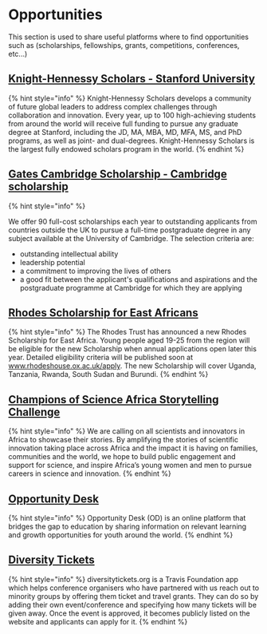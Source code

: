 # Opportunities

This section is used to share useful platforms where to find opportunities such as \(scholarships, fellowships, grants, competitions, conferences, etc...\)

## [Knight-Hennessy Scholars - Stanford University](https://knight-hennessy.stanford.edu/)

{% hint style="info" %}
Knight-Hennessy Scholars develops a community of future global leaders to address complex challenges through collaboration and innovation. Every year, up to 100 high-achieving students from around the world will receive full funding to pursue any graduate degree at Stanford, including the JD, MA, MBA, MD, MFA, MS, and PhD programs, as well as joint- and dual-degrees. Knight-Hennessy Scholars is the largest fully endowed scholars program in the world.
{% endhint %}

## [Gates Cambridge Scholarship - Cambridge scholarship](https://www.gatescambridge.org/)

{% hint style="info" %}

We offer 90 full-cost scholarships each year to outstanding applicants from countries outside the UK to pursue a full-time postgraduate degree in any subject available at the University of Cambridge. The selection criteria are:

* outstanding intellectual ability
* leadership potential
* a commitment to improving the lives of others
* a good fit between the applicant's qualifications and aspirations and the postgraduate programme at Cambridge for which they are applying

## [Rhodes Scholarship for East Africans](https://www.rhodeshouse.ox.ac.uk/news-events/latest-news/news/2018/march/historic-launch-of-the-rhodes-scholarship-for-east-africa/)

{% hint style="info" %}
The Rhodes Trust has announced a new Rhodes Scholarship for East Africa. Young people aged 19-25 from the region will be eligible for the new Scholarship when annual applications open later this year. Detailed eligibility criteria will be published soon at www.rhodeshouse.ox.ac.uk/apply. The new Scholarship will cover Uganda, Tanzania, Rwanda, South Sudan and Burundi.
{% endhint %}

## [Champions of Science Africa Storytelling Challenge](https://www.jnjinnovation.com/africa-storytelling-challenge/)

{% hint style="info" %}
We are calling on all scientists and innovators in Africa to showcase their stories. By amplifying the stories of scientific innovation taking place across Africa and the impact it is having on families, communities and the world, we hope to build public engagement and support for science, and inspire Africa’s young women and men to pursue careers in science and innovation.
{% endhint %}

## [Opportunity Desk](http://www.opportunitydesk.org/)

{% hint style="info" %}
Opportunity Desk \(OD\) is an online platform that bridges the gap to education by sharing information on relevant learning and growth opportunities for youth around the world.
{% endhint %}

## [Diversity Tickets](https://diversitytickets.org/)

{% hint style="info" %}
diversitytickets.org is a Travis Foundation app which helps conference organisers who have partnered with us reach out to minority groups by offering them ticket and travel grants. They can do so by adding their own event/conference and specifying how many tickets will be given away. Once the event is approved, it becomes publicly listed on the website and applicants can apply for it.
{% endhint %}

